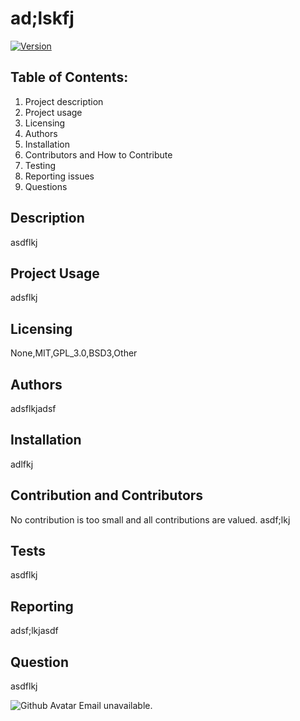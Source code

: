 # ad;lskfj
[![Version](https://badge.fury.io/gh/tterb%2FHyde.svg)](https://badge.fury.io/gh/tterb%2FHyde)

## Table of Contents: 
1. Project description
2. Project usage
3. Licensing
4. Authors
5. Installation
6. Contributors and How to Contribute
7. Testing
8. Reporting issues
9. Questions

## Description
asdflkj


## Project Usage
adsflkj

## Licensing
None,MIT,GPL_3.0,BSD3,Other


## Authors
adsflkjadsf


## Installation
adlfkj


## Contribution and Contributors
No contribution is too small and all contributions are valued. 
asdf;lkj


## Tests
asdflkj


## Reporting
adsf;lkjasdf


## Question
asdflkj

![Github Avatar](https://avatars3.githubusercontent.com/u/47440447?v=4)
Email unavailable.
